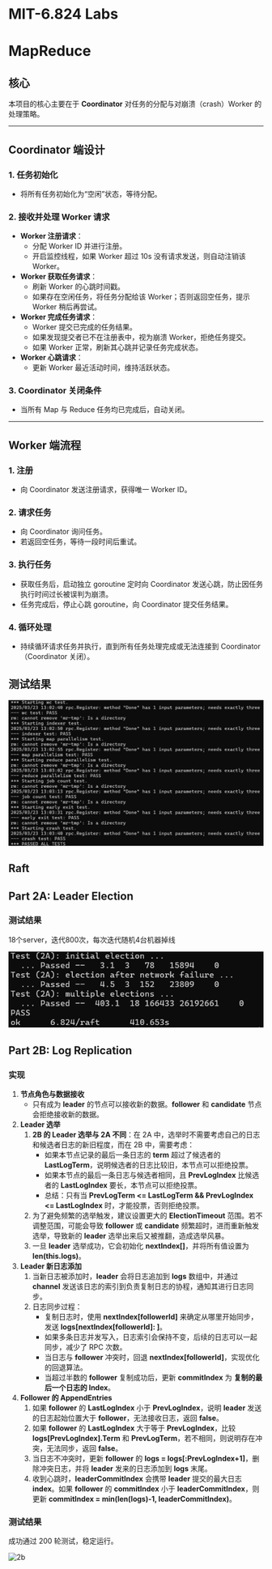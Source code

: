 # MIT-6.824 Labs

# MapReduce

## 核心

本项目的核心主要在于 **Coordinator** 对任务的分配与对崩溃（crash）Worker 的处理策略。

------

## Coordinator 端设计

### 1. 任务初始化

- 将所有任务初始化为“空闲”状态，等待分配。

### 2. 接收并处理 Worker 请求

- **Worker 注册请求**：
  - 分配 Worker ID 并进行注册。
  - 开启监控线程，如果 Worker 超过 10s 没有请求发送，则自动注销该 Worker。
- **Worker 获取任务请求**：
  - 刷新 Worker 的心跳时间戳。
  - 如果存在空闲任务，将任务分配给该 Worker；否则返回空任务，提示 Worker 稍后再尝试。
- **Worker 完成任务请求**：
  - Worker 提交已完成的任务结果。
  - 如果发现提交者已不在注册表中，视为崩溃 Worker，拒绝任务提交。
  - 如果 Worker 正常，刷新其心跳并记录任务完成状态。
- **Worker 心跳请求**：
  - 更新 Worker 最近活动时间，维持活跃状态。

### 3. Coordinator 关闭条件

- 当所有 Map 与 Reduce 任务均已完成后，自动关闭。

------

## Worker 端流程

### 1. 注册

- 向 Coordinator 发送注册请求，获得唯一 Worker ID。

### 2. 请求任务

- 向 Coordinator 询问任务。
- 若返回空任务，等待一段时间后重试。

### 3. 执行任务

- 获取任务后，启动独立 goroutine 定时向 Coordinator 发送心跳，防止因任务执行时间过长被误判为崩溃。
- 任务完成后，停止心跳 goroutine，向 Coordinator 提交任务结果。

### 4. 循环处理

- 持续循环请求任务并执行，直到所有任务处理完成或无法连接到 Coordinator（Coordinator 关闭）。



## 测试结果

![image-20250323130515038](img/mapreduce.png)





## Raft

## Part 2A: Leader Election

### 测试结果

18个server，迭代800次，每次迭代随机4台机器掉线

![image-20250323130515038](img/2a.png)





## Part 2B: Log Replication

### 实现

1. **节点角色与数据接收**
   - 只有成为 **leader** 的节点可以接收新的数据。**follower** 和 **candidate** 节点会拒绝接收新的数据。
2. **Leader 选举**
   1. **2B 的 Leader 选举与 2A 不同**：在 2A 中，选举时不需要考虑自己的日志和候选者日志的新旧程度，而在 2B 中，需要考虑：
      - 如果本节点记录的最后一条日志的 **term** 超过了候选者的 **LastLogTerm**，说明候选者的日志比较旧，本节点可以拒绝投票。
      - 如果本节点的最后一条日志与候选者相同，且 **PrevLogIndex** 比候选者的 **LastLogIndex** 要长，本节点可以拒绝投票。
      - 总结：只有当 **PrevLogTerm <= LastLogTerm && PrevLogIndex <= LastLogIndex** 时，才能投票，否则拒绝投票。
   2. 为了避免频繁的选举触发，建议设置更大的 **ElectionTimeout** 范围。若不调整范围，可能会导致 **follower** 或 **candidate** 频繁超时，进而重新触发选举，导致新的 **leader** 选举出来后又被推翻，造成选举风暴。
   3. 一旦 **leader** 选举成功，它会初始化 **nextIndex[]**，并将所有值设置为 **len(this.logs)**。
3. **Leader 新日志添加**
   1. 当新日志被添加时，**leader** 会将日志追加到 **logs** 数组中，并通过 **channel** 发送该日志的索引到负责复制日志的协程，通知其进行日志同步。
   2. 日志同步过程：
      - 复制日志时，使用 **nextIndex[followerId]** 来确定从哪里开始同步，发送 **logs[nextIndex[followerId]: ]**。
      - 如果多条日志并发写入，日志索引会保持不变，后续的日志可以一起同步，减少了 RPC 次数。
      - 当日志与 **follower** 冲突时，回退 **nextIndex[followerId]**，实现优化的回退算法。
      - 当超过半数的 **follower** 复制成功后，更新 **commitIndex** 为 **复制的最后一个日志的 Index**。
4. **Follower 的 AppendEntries**
   1. 如果 **follower** 的 **LastLogIndex** 小于 **PrevLogIndex**，说明 **leader** 发送的日志起始位置大于 **follower**，无法接收日志，返回 **false**。
   2. 如果 **follower** 的 **LastLogIndex** 大于等于 **PrevLogIndex**，比较 **logs[PrevLogIndex].Term** 和 **PrevLogTerm**，若不相同，则说明存在冲突，无法同步，返回 **false**。
   3. 当日志不冲突时，更新 **follower** 的 **logs = logs[:PrevLogIndex+1]**，删除冲突日志，并将 **leader** 发来的日志添加到 **logs** 末尾。
   4. 收到心跳时，**leaderCommitIndex** 会携带 **leader** 提交的最大日志 **index**。如果 **follower** 的 **commitIndex** 小于 **leaderCommitIndex**，则更新 **commitIndex = min(len(logs)-1, leaderCommitIndex)**。

### 测试结果

成功通过 200 轮测试，稳定运行。

![2b](D:\golang\6.824\img\2b.png)
